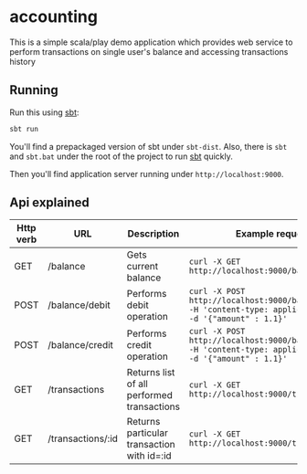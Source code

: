 # accounting

This is a simple scala/play demo application which provides web service to perform transactions on single user's balance
and accessing transactions history

## Running

Run this using [sbt](http://www.scala-sbt.org/):

```bash
sbt run
```

You'll find a prepackaged version of sbt under ```sbt-dist```. Also, there is ```sbt``` 
and ```sbt.bat``` under the root of the project to run [sbt](http://www.scala-sbt.org/) quickly.

Then you'll find application server running under ```http://localhost:9000```.

## Api explained
|Http verb|URL               |Description                                |Example request|
|---------|------------------|-------------------------------------------|---------------
|GET      |/balance          |Gets current balance<br>                   |```curl -X GET http://localhost:9000/balance```
|POST     |/balance/debit    |Performs debit operation                   |```curl -X POST http://localhost:9000/balance/debit -H 'content-type: application/json' -d '{"amount" : 1.1}'```
|POST     |/balance/credit   |Performs credit operation                  |```curl -X POST http://localhost:9000/balance/credit -H 'content-type: application/json' -d '{"amount" : 1.1}'```
|GET      |/transactions     |Returns list of all performed transactions |```curl -X GET http://localhost:9000/transactions```
|GET      |/transactions/:id |Returns particular transaction with id=:id |```curl -X GET http://localhost:9000/transactions/1```
